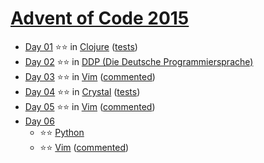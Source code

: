 # [Advent of Code 2015](https://adventofcode.com/2015)

- [Day 01](https://adventofcode.com/2015/day/1) ⭐⭐ in
  [Clojure](day-01/src/advent_of_code_template/core.clj)
  ([tests](day-01/test/advent_of_code_template/core_test.clj))
- [Day 02](https://adventofcode.com/2015/day/2) ⭐⭐ in
  [DDP (Die Deutsche Programmiersprache)](day-02/2015-Tag-02.ddp)
- [Day 03](https://adventofcode.com/2015/day/3) ⭐⭐ in
  [Vim](../vim/2015/day-03/aoc-2015-03.vim)
  ([commented](../vim/2015/day-03/aoc-2015-03.commented.vim))
- [Day 04](https://adventofcode.com/2015/day/4) ⭐⭐ in
  [Crystal](day-04/src/aoc.cr) ([tests](day-04/spec/aoc_spec.cr))
- [Day 05](https://adventofcode.com/2015/day/5) ⭐⭐ in
  [Vim](../vim/2015/day-05/aoc-2015-05.vim)
  ([commented](../vim/2015/day-05/aoc-2015-05.commented.vim))
- [Day 06](https://adventofcode.com/2015/day/6)
  - ⭐⭐ [Python](day-06-python/day06.py)
  - ⭐⭐ [Vim](../vim/2015/day-06/aoc-2015-06.vim)
    ([commented](../vim/2015/day-06/aoc-2015-06.commented.vim))
